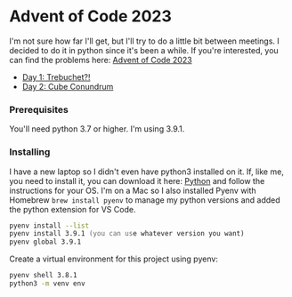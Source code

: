 # Advent of Code 2023
I'm not sure how far I'll get, but I'll try to do a little bit between meetings. I decided to do it in python since it's been a while. If you're interested, you can find the problems here: [Advent of Code 2023](https://adventofcode.com/2023)


- [Day 1: Trebuchet?!](https://adventofcode.com/2023/day/1)
- [Day 2: Cube Conundrum](https://adventofcode.com/2023/day/2)


### Prerequisites
You'll need python 3.7 or higher. I'm using 3.9.1.

### Installing

I have a new laptop so I didn't even have python3 installed on it. If, like me, you need to install it, you can download it here: [Python](https://www.python.org/downloads/) and follow the instructions for your OS. I'm on a Mac so I also installed Pyenv with Homebrew `brew install pyenv` to manage my python versions and added the python extension for VS Code.

```zsh
pyenv install --list
pyenv install 3.9.1 (you can use whatever version you want)
pyenv global 3.9.1
```

Create a virtual environment for this project using pyenv:
```zsh
pyenv shell 3.8.1
python3 -m venv env
``` 
